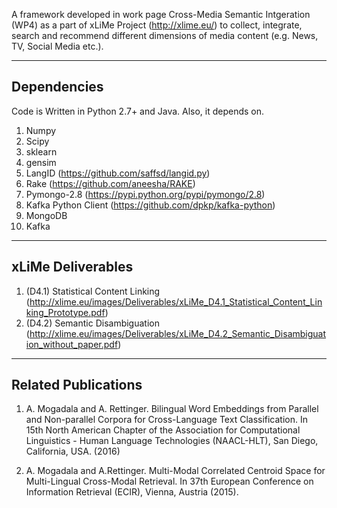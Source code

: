 
A framework developed in work page Cross-Media Semantic Intgeration (WP4) as a part of xLiMe Project (http://xlime.eu/) to collect, integrate, search and recommend different dimensions of media content (e.g. News, TV, Social Media etc.). 

-------------------------
Dependencies
-------------------------
Code is Written in Python 2.7+ and Java. Also, it depends on.

1. Numpy
2. Scipy
3. sklearn
4. gensim 
5. LangID (https://github.com/saffsd/langid.py)
6. Rake (https://github.com/aneesha/RAKE)
7. Pymongo-2.8 (https://pypi.python.org/pypi/pymongo/2.8)
8. Kafka Python Client (https://github.com/dpkp/kafka-python)
9. MongoDB
10. Kafka

-------------------------
xLiMe Deliverables
-------------------------

1. (D4.1) Statistical Content Linking (http://xlime.eu/images/Deliverables/xLiMe_D4.1_Statistical_Content_Linking_Prototype.pdf)
2. (D4.2) Semantic Disambiguation (http://xlime.eu/images/Deliverables/xLiMe_D4.2_Semantic_Disambiguation_without_paper.pdf)


--------------------------
Related Publications
---------------------------

1. A. Mogadala and A. Rettinger. Bilingual Word Embeddings from Parallel and Non-parallel Corpora for Cross-Language Text Classification. In 15th North American Chapter of the Association for Computational Linguistics - Human Language Technologies (NAACL-HLT), San Diego, California, USA. (2016)

2. A. Mogadala and  A.Rettinger. Multi-Modal Correlated Centroid Space for Multi-Lingual Cross-Modal Retrieval. In 37th European Conference on Information Retrieval (ECIR), Vienna, Austria (2015).
